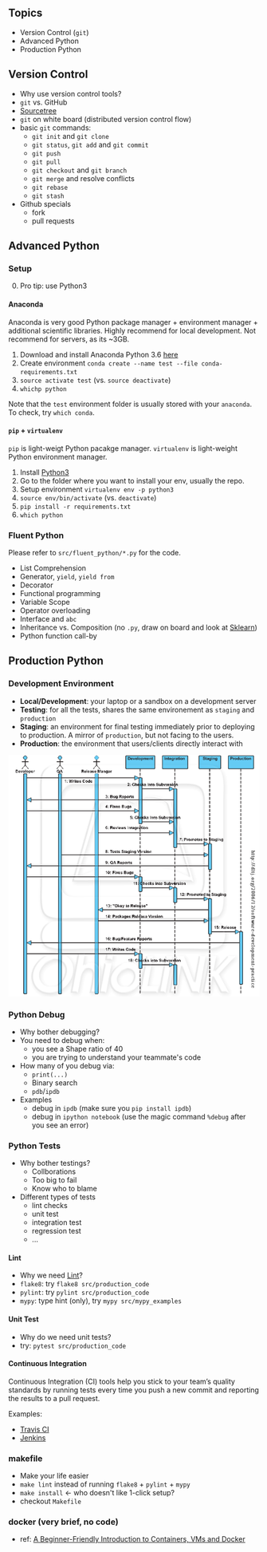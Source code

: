## Topics

- Version Control (`git`)
- Advanced Python
- Production Python


## Version Control

* Why use version control tools?
* `git` vs. GitHub
* [Sourcetree](https://www.sourcetreeapp.com/)
* `git` on white board (distributed version control flow)
* basic `git` commands:
	* `git init` and `git clone`
	* `git status`, `git add` and `git commit`
	* `git push`
	* `git pull`
	* `git checkout` and `git branch`
	* `git merge` and resolve conflicts
	* `git rebase`
	* `git stash`
* Github specials
	* fork
	* pull requests


## Advanced Python

### Setup

0. Pro tip: use Python3

#### Anaconda
Anaconda is very good Python package manager + environment manager + additional scientific libraries. Highly recommend for local development. Not recommend for servers, as its ~3GB.
1. Download and install Anaconda Python 3.6 [here](https://www.anaconda.com/download/#macos)
2. Create environment `conda create --name test --file conda-requirements.txt`
3. `source activate test` (vs. `source deactivate`)
4. `whichp python`

Note that the `test` environment folder is usually stored with your `anaconda`. To check, try `which conda`.  

#### `pip` + `virtualenv`
`pip` is light-weigt Python pacakge manager. `virtualenv` is light-weight Python environment manager.

1. Install [Python3](http://docs.python-guide.org/en/latest/starting/install3/osx/)
2. Go to the folder where you want to install your env, usually the repo.
3. Setup environment `virtualenv env -p python3` 
4. `source env/bin/activate` (vs. `deactivate`)
5. `pip install -r requirements.txt`
6. `which python`


### Fluent Python

Please refer to `src/fluent_python/*.py` for the code.

* List Comprehension 
* Generator, `yield`, `yield from`
* Decorator
* Functional programming
* Variable Scope
* Operator overloading
* Interface and `abc`
* Inheritance vs. Composition (no `.py`, draw on board and look at [Sklearn](https://github.com/scikit-learn/scikit-learn/blob/69e10b53a632ceac768513e8bf0ff8ff83d6e7fc/sklearn/discriminant_analysis.py#L130))
* Python function call-by


## Production Python

### Development Environment

* **Local/Development**: your laptop or a sandbox on a development server 
* **Testing**: for all the tests, shares the same environement as `staging` and `production`
* **Staging**: an environment for final testing immediately prior to deploying to production. A mirror of `production`, but not facing to the users.
* **Production**: the environment that users/clients directly interact with

![img](img/deployment-plan.gif)

### Python Debug

* Why bother debugging? 
* You need to debug when:
	- you see a Shape ratio of 40
	- you are trying to understand your teammate's code
* How many of you debug via:
	- `print(...)`
	- Binary search
	- `pdb`/`ipdb`
* Examples 
	- debug in `ipdb` (make sure you `pip install ipdb`)
	- debug in `ipython notebook` (use the magic command `%debug` after you see an error)

### Python Tests

* Why bother testings?
	- Collborations
	- Too big to fail
	- Know who to blame
* Different types of tests
	- lint checks
	- unit test
	- integration test
	- regression test
	- ...

#### Lint

* Why we need [Lint](https://blog.sideci.com/about-style-guide-of-python-and-linter-tool-pep8-pyflakes-flake8-haking-pyling-7fdbe163079d)?
* `flake8`: try `flake8 src/production_code`
* `pylint`: try `pylint src/production_code`
* `mypy`: type hint (only), try `mypy src/mypy_examples`


#### Unit Test

* Why do we need unit tests?
* try: `pytest src/production_code`

#### Continuous Integration

Continuous Integration (CI) tools help you stick to your team’s quality standards by running tests every time you push a new commit and reporting the results to a pull request.

Examples:
- [Travis CI](https://github.com/marketplace/travis-ci)
- [Jenkins](https://jenkins.io/)

### makefile

* Make your life easier
* `make lint` instead of running `flake8` + `pylint` + `mypy`
* `make install` <- who doesn't like 1-click setup?
* checkout `Makefile`

### docker (very brief, no code)
* ref: [A Beginner-Friendly Introduction to Containers, VMs and Docker](https://medium.freecodecamp.org/a-beginner-friendly-introduction-to-containers-vms-and-docker-79a9e3e119b)
